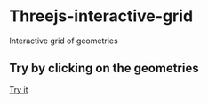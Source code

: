 # Threejs-interactive-grid
Interactive grid of geometries

## Try by clicking on the geometries
[Try it](https://samsaller.github.io/Threejs-interactive-grid/)
